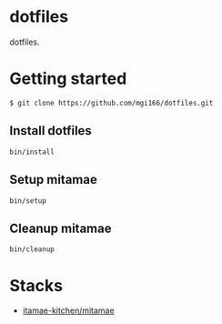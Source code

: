 dotfiles
========

dotfiles.

# Getting started

```
$ git clone https://github.com/mgi166/dotfiles.git
```

## Install dotfiles

```
bin/install
```

## Setup mitamae

```
bin/setup
```

## Cleanup mitamae

```
bin/cleanup
```

# Stacks

* [itamae-kitchen/mitamae](https://github.com/itamae-kitchen/mitamae)
